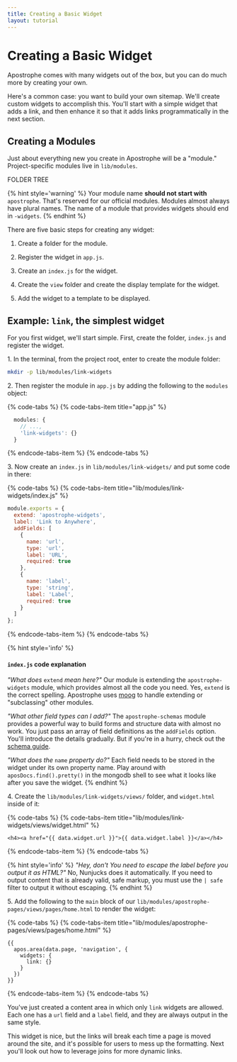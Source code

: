 ```yaml
---
title: Creating a Basic Widget
layout: tutorial
---
```


# Creating a Basic Widget

Apostrophe comes with many widgets out of the box, but you can do much more by creating your own.

Here's a common case: you want to build your own sitemap. We'll create custom widgets to accomplish this. You'll start with a simple widget that adds a link, and then enhance it so that it adds links programmatically in the next section.

## Creating a Modules

Just about everything new you create in Apostrophe will be a "module." Project-specific modules live in `lib/modules`.

FOLDER TREE

{% hint style='warning' %}
Your module name **should not start with** `apostrophe`. That's reserved for our official modules. Modules almost always have plural names. The name of a module that provides widgets should end in `-widgets`.
{% endhint %}

There are five basic steps for creating any widget:

1. Create a folder for the module.

2. Register the widget in `app.js`.

3. Create an `index.js` for the widget.

4. Create the `view` folder and create the display template for the widget.

5. Add the widget to a template to be displayed.


## Example: `link`, the simplest widget

For you first widget, we'll start simple. First, create the folder, `index.js` and register the widget.

1\. In the terminal, from the project root, enter to create the module folder:

```bash
mkdir -p lib/modules/link-widgets
```

2\. Then register the module in `app.js` by adding the following to the `modules` object:


{% code-tabs %}
{% code-tabs-item title="app.js" %}
```javascript
  modules: {
    // ...,
    'link-widgets': {}
  }
```
{% endcode-tabs-item %}
{% endcode-tabs %}

3\. Now create an `index.js` in `lib/modules/link-widgets/` and put some code in there:

{% code-tabs %}
{% code-tabs-item title="lib/modules/link-widgets/index.js" %}
```javascript
module.exports = {
  extend: 'apostrophe-widgets',
  label: 'Link to Anywhere',
  addFields: [
    {
      name: 'url',
      type: 'url',
      label: 'URL',
      required: true
    },
    {
      name: 'label',
      type: 'string',
      label: 'Label',
      required: true
    }
  ]
};
```
{% endcode-tabs-item %}
{% endcode-tabs %}


{% hint style='info' %}
#### `index.js` code explanation

_"What does_ `extend` _mean here?"_ Our module is extending the `apostrophe-widgets` module, which provides almost all the code you need. Yes, `extend` is the correct spelling. Apostrophe uses [moog](https://npmjs.org/package/moog) to handle extending or "subclassing" other modules.

_"What other field types can I add?"_ The `apostrophe-schemas` module provides a powerful way to build forms and structure data with almost no work. You just pass an array of field definitions as the `addFields` option. You'll introduce the details gradually. But if you're in a hurry, check out the [schema guide](/tutorials/schema-guide/schema-guide.md).

_"What does the_ `name` _property do?"_ Each field needs to be stored in the widget under its own property name. Play around with `aposDocs.find().pretty()` in the mongodb shell to see what it looks like after you save the widget.
{% endhint %}


4\. Create the `lib/modules/link-widgets/views/` folder, and `widget.html` inside of it:

{% code-tabs %}
{% code-tabs-item title="lib/modules/link-widgets/views/widget.html" %}
```markup
<h4><a href="{{ data.widget.url }}">{{ data.widget.label }}</a></h4>
```
{% endcode-tabs-item %}
{% endcode-tabs %}

{% hint style='info' %}
_"Hey, don't You need to escape the label before you output it as HTML?"_ No, Nunjucks does it automatically. If you need to output content that is already valid, safe markup, you must use the `| safe` filter to output it without escaping.
{% endhint %}

5\. Add the following to the `main` block of our `lib/modules/apostrophe-pages/views/pages/home.html` to render the widget:

{% code-tabs %}
{% code-tabs-item title="lib/modules/apostrophe-pages/views/pages/home.html" %}
```markup
{{
  apos.area(data.page, 'navigation', {
    widgets: {
      link: {}
    }
  })
}}
```
{% endcode-tabs-item %}
{% endcode-tabs %}

You've just created a content area in which only `link` widgets are allowed. Each one has a `url` field and a `label` field, and they are always output in the same style.

This widget is nice, but the links will break each time a page is moved around the site, and it's possible for users to mess up the formatting. Next you'll look out how to leverage joins for more dynamic links.

